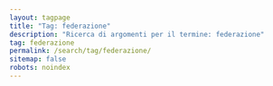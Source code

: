```yaml
---
layout: tagpage
title: "Tag: federazione"
description: "Ricerca di argomenti per il termine: federazione"
tag: federazione
permalink: /search/tag/federazione/
sitemap: false
robots: noindex
---
```

